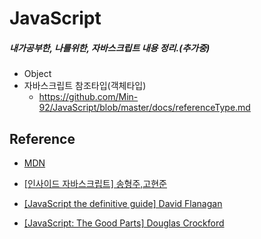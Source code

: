 # JavaScript

##### 내가공부한, 나를위한, 자바스크립트 내용 정리.(추가중)

- Object
- 자바스크립트 참조타입(객체타입)
  -  <https://github.com/Min-92/JavaScript/blob/master/docs/referenceType.md>



## Reference

- [MDN](<https://developer.mozilla.org/ko/docs/Web/JavaScript>)

- [[인사이드 자바스크립트] 송형주,고현준](http://www.hanbit.co.kr/store/books/look.php?p_code=B6479856408) 

- [[JavaScript the definitive guide] David Flanagan](<https://www.amazon.com/JavaScript-Definitive-Guide-David-Flanagan/dp/0596101996>)

- [[JavaScript: The Good Parts]  Douglas Crockford](<https://www.amazon.co.uk/JavaScript-Good-Parts-Douglas-Crockford/dp/0596517742>)

